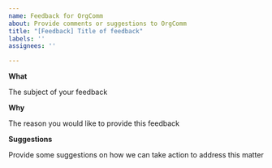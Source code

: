 ```yaml
---
name: Feedback for OrgComm
about: Provide comments or suggestions to OrgComm
title: "[Feedback] Title of feedback"
labels: ''
assignees: ''

---
```


**What**

The subject of your feedback



**Why**

The reason you would like to provide this feedback



**Suggestions**

Provide some suggestions on how we can take action to address this matter
